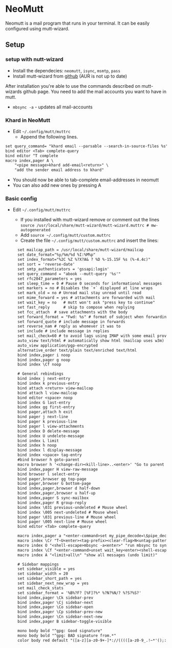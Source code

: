 # NeoMutt

Neomutt is a mail program that runs in your terminal.
It can be easily configured using mutt-wizard.

## Setup

### setup with nutt-wizard

- Install the dependecies: `neomutt`, `isync`, `msmtp`, `pass`
- Install mutt-wizard from [github](https://github.com/LukeSmithxyz/mutt-wizard)
  (AUR is not up to date)

After installation you're able to use the commands described on mutt-wizards
github page.
You need to add the mail accounts you want to have in mutt.

- `mbsync -a` - updates all mail-accounts

### Khard in NeoMutt

- Edit `~/.config/mutt/muttrc`
  - Append the following lines.

```txt
set query_command= "khard email --parsable --search-in-source-files %s"
bind editor <Tab> complete-query
bind editor ^T complete
macro index,pager A \
    "<pipe message>khard add-email<return>" \
    "add the sender email address to khard"
```

- You should now be able to tab-complete email-addresses in neomutt
- You can also add new ones by pressing A

### Basic config

- Edit `~/.config/mutt/muttrc`

  - If you installed with mutt-wizard remove or comment out the lines
    `source /usr/local/share/mutt-wizard/mutt-wizard.muttrc # mw-autogenerated`
  - Add `source ~/.config/mutt/custom.muttrc`
  - Create the file `~/.config/mutt/custom.muttrc` and insert the lines:

  ```txt
    set mailcap_path = /usr/local/share/mutt-wizard/mailcap
    set date_format="%y/%m/%d %I:%M%p"
    set index_format="%2C %Z %?X?A& ? %D %-15.15F %s (%-4.4c)"
    set sort = 'reverse-date'
    set smtp_authenticators = 'gssapi:login'
    set query_command = "abook --mutt-query '%s'"
    set rfc2047_parameters = yes
    set sleep_time = 0 # Pause 0 seconds for informational messages
    set markers = no # Disables the `+` displayed at line wraps
    set mark_old = no # Unread mail stay unread until read
    set mime_forward = yes # attachments are forwarded with mail
    set wait_key = no   # mutt won't ask "press key to continue"
    set fast_reply      # skip to compose when replying
    set fcc_attach  # save attachments with the body
    set forward_format = "Fwd: %s" # format of subject when forwarding
    set forward_quote # include message in forwards
    set reverse_nam # reply as whomever it was to
    set include # include message in replies
    set mail_check=60 # to avoid lags using IMAP with some email providers (yahoo for example)
    auto_view text/html # automatically show html (mailcap uses w3m)
    auto_view application/pgp-encrypted
    alternative_order text/plain text/enriched text/html
    bind index,pager i noop
    bind index,pager g noop
    bind index \Cf noop

    # General rebindings
    bind index j next-entry
    bind index k previous-entry
    bind attach <return> view-mailcap
    bind attach l view-mailcap
    bind editor <space> noop
    bind index G last-entry
    bind index gg first-entry
    bind pager,attach h exit
    bind pager j next-line
    bind pager k previous-line
    bind pager l view-attachments
    bind index D delete-message
    bind index U undelete-message
    bind index L limit
    bind index h noop
    bind index l display-message
    bind index <space> tag-entry
    #bind browser h goto-parent
    macro browser h '<change-dir><kill-line>..<enter>' "Go to parent folder"
    bind index,pager H view-raw-message
    bind browser l select-entry
    bind pager,browser gg top-page
    bind pager,browser G bottom-page
    bind index,pager,browser d half-down
    bind index,pager,browser u half-up
    bind index,pager S sync-mailbox
    bind index,pager R group-reply
    bind index \031 previous-undeleted # Mouse wheel
    bind index \005 next-undeleted # Mouse wheel
    bind pager \031 previous-line # Mouse wheel
    bind pager \005 next-line # Mouse wheel
    bind editor <Tab> complete-query

    macro index,pager a "<enter-command>set my_pipe_decode=\$pipe_decode pipe_decode<return><pipe-message>abook --add-email<return><enter-command>set pipe_decode=\$my_pipe_decode; unset my_pipe_decode<return>" "add the sender address to abook"
    macro index \Cr "T~U<enter><tag-prefix><clear-flag>N<untag-pattern>.<enter>" "mark all messages as read"
    macro index O "<shell-escape>mbsync -a<enter>" "run mbsync to sync all mail"
    macro index \Cf "<enter-command>unset wait_key<enter><shell-escape>read -p 'Enter a search term to find with notmuch: ' x; echo \$x >~/.cache/mutt_terms<enter><limit>~i \"\`notmuch search --output=messages \$(cat ~/.cache/mutt_terms) | head -n 600 | perl -le '@a=<>;s/\^id:// for@a;$,=\"|\";print@a' | perl -le '@a=<>; chomp@a; s/\\+/\\\\+/ for@a;print@a' \`\"<enter>" "show only messages matching a notmuch pattern"
    macro index A "<limit>all\n" "show all messages (undo limit)"

    # Sidebar mappings
    set sidebar_visible = yes
    set sidebar_width = 20
    set sidebar_short_path = yes
    set sidebar_next_new_wrap = yes
    set mail_check_stats
    set sidebar_format = '%B%?F? [%F]?%* %?N?%N/? %?S?%S?'
    bind index,pager \Ck sidebar-prev
    bind index,pager \Cj sidebar-next
    bind index,pager \Co sidebar-open
    bind index,pager \Cp sidebar-prev-new
    bind index,pager \Cn sidebar-next-new
    bind index,pager B sidebar-toggle-visible

    mono body bold "^gpg: Good signature"
    mono body bold "^gpg: BAD signature from.*"
    color body red default "([a-z][a-z0-9+-]*://(((([a-z0-9_.!~*'();:&=+$,-]|%[0-9a-f][0-9a-f])*@)?((([a-z0-9]([a-z0-9-]*[a-z0-9])?)\\.)*([a-z]([a-z0-9-]*[a-z0-9])?)\\.?|[0-9]+\\.[0-9]+\\.[0-9]+\\.[0-9]+)(:[0-9]+)?)|([a-z0-9_.!~*'()$,;:@&=+-]|%[0-9a-f][0-9a-f])+)(/([a-z0-9_.!~*'():@&=+$,-]|%[0-9a-f][0-9a-f])*(;([a-z0-9_.!~*'():@&=+$,-]|%[0-9a-f][0-9a-f])*)*(/([a-z0-9_.!~*'():@&=+$,-]|%[0-9a-f][0-9a-f])*(;([a-z0-9_.!~*'():@&=+$,-]|%[0-9a-f][0-9a-f])*)*)*)?(\\?([a-z0-9_.!~*'();/?:@&=+$,-]|%[0-9a-f][0-9a-f])*)?(#([a-z0-9_.!~*'();/?:@&=+$,-]|%[0-9a-f][0-9a-f])*)?|(www|ftp)\\.(([a-z0-9]([a-z0-9-]*[a-z0-9])?)\\.)*([a-z]([a-z0-9-]*[a-z0-9])?)\\.?(:[0-9]+)?(/([-a-z0-9_.!~*'():@&=+$,]|%[0-9a-f][0-9a-f])*(;([-a-z0-9_.!~*'():@&=+$,]|%[0-9a-f][0-9a-f])*)*(/([-a-z0-9_.!~*'():@&=+$,]|%[0-9a-f][0-9a-f])*(;([-a-z0-9_.!~*'():@&=+$,]|%[0-9a-f][0-9a-f])*)*)*)?(\\?([-a-z0-9_.!~*'();/?:@&=+$,]|%[0-9a-f][0-9a-f])*)?(#([-a-z0-9_.!~*'();/?:@&=+$,]|%[0-9a-f][0-9a-f])*)?)[^].,:;!)? \t\r\n<>\"]"
  ```

